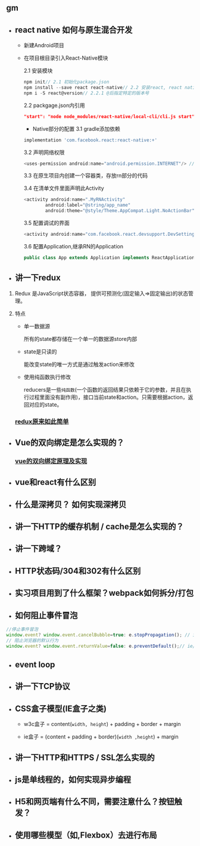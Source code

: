 ## gm
- ## react native 如何与原生混合开发
  - 新建Android项目
  - 在项目根目录引入React-Native模块

    2.1 安装模块
    ```js
    npm init// 2.1 初始化package.json
    npm install --save react react-native// 2.2 安装react, react native 模块
    npm i -S react@version// 2.2.1 @后指定特定的版本号
    ```
    2.2 packgage.json内引用
    ```json
    "start": "node node_modules/react-native/local-cli/cli.js start"
    ```
    -  Native部分的配置
    3.1 gradle添加依赖
    ```js
    implementation 'com.facebook.react:react-native:+'
    ```
    3.2 声明网络权限
    ```js
    <uses-permission android:name="android.permission.INTERNET"/> // AndroidManifest.xml文件
    ```
    3.3 在原生项目内创建一个容器类，存放rn部分的代码

    3.4 在清单文件里面声明此Activity
    ```js
    <activity android:name=".MyRNActivity"
            android:label="@string/app_name"
            android:theme="@style/Theme.AppCompat.Light.NoActionBar"/>
    ```
    3.5 配置调试的界面
    ```java
    <activity android:name="com.facebook.react.devsupport.DevSettingsActivity" />
    ```
    3.6 配置Application,继承RN的Application
    ```js
    public class App extends Application implements ReactApplication
    ```
- ## 讲一下redux
1. Redux 是JavaScript状态容器， 提供可预测化(固定输入=>固定输出)的状态管理。
2. 特点
    - 单一数据源

      所有的state都存储在一个单一的数据源store内部
    - state是只读的

      能改变state的唯一方式是通过触发action来修改
    - 使用纯函数执行修改

      reducers是一些`纯函数`(一个函数的返回结果只依赖于它的参数，并且在执行过程里面没有副作用)，接口当前state和action。只需要根据action，返回对应的state。

    ### [redux原来如此简单](https://segmentfault.com/a/1190000016311891)
- ## Vue的双向绑定是怎么实现的？
    ### [vue的双向绑定原理及实现](http://www.cnblogs.com/libin-1/p/6893712.html)
- ## vue和react有什么区别
- ## 什么是深拷贝？ 如何实现深拷贝
- ## 讲一下HTTP的缓存机制 / cache是怎么实现的？
- ## 讲一下跨域？
- ## HTTP状态码/304和302有什么区别
- ## 实习项目用到了什么框架？webpack如何拆分/打包
- ## 如何阻止事件冒泡

```js
//停止事件冒泡
window.event? window.event.cancelBubble=true: e.stopPropagation(); // ie/w3c
// 阻止浏览器的默认行为
window.event? window.event.returnValue=false: e.preventDefault();// ie/w3c
```
- ## event loop
- ## 讲一下TCP协议
- ## CSS盒子模型(IE盒子之类)
  - w3c盒子 = content(`width, height`) + padding + border + margin

  - ie盒子 = (content + padding + border)(`width ,height`) + margin

- ## 讲一下HTTP和HTTPS / SSL怎么实现的
- ## js是单线程的，如何实现异步编程
- ## H5和网页端有什么不同，需要注意什么？按钮触发？
- ## 使用哪些模型（如,Flexbox）去进行布局
